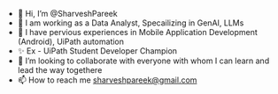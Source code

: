 - 👋 Hi, I’m @SharveshPareek
- 🏢 I am working as a Data Analyst, Specailizing in GenAI, LLMs
- 👀 I have pervious experiences in Mobile Application Development (Android), UiPath automation
- ✨ Ex - UiPath Student Developer Champion
- 💞️ I’m looking to collaborate with everyone with whom I can learn and lead the way togethere
- 📫 How to reach me sharveshpareek@gmail.com

<!---
SharveshPareek/SharveshPareek is a ✨ special ✨ repository because its `README.md` (this file) appears on your GitHub profile.
You can click the Preview link to take a look at your changes.

- 🌱 I’m currently learning Robotic Process Automation
--->
